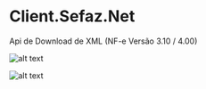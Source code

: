 # Client.Sefaz.Net
Api de Download de XML (NF-e Versão 3.10 / 4.00)

![alt text](http://ralms.net/img_git/Consulta.png)

![alt text](http://ralms.net/img_git/RetornoXMl.png)

